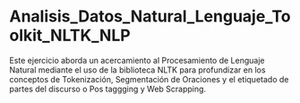 # Analisis_Datos_Natural_Lenguaje_Toolkit_NLTK_NLP
Este ejercicio aborda un acercamiento al Procesamiento de Lenguaje Natural mediante el uso de la biblioteca NLTK para profundizar en los conceptos de Tokenización, Segmentación de Oraciones y el etiquetado de partes del discurso o Pos taggging y Web Scrapping.
